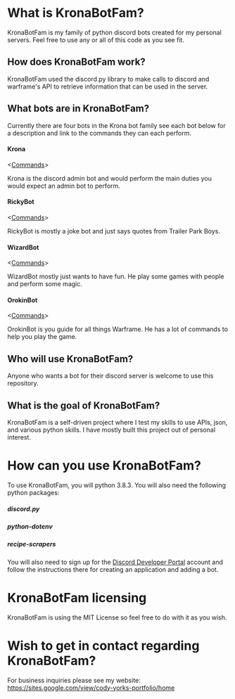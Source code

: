 # What is KronaBotFam?
KronaBotFam is my family of python discord bots created for my personal servers. Feel free to use any or all of this code as 
you see fit.

## How does KronaBotFam work?
KronaBotFam used the discord.py library to make calls to discord and warframe's API
to retrieve information that can be used in the server.

## What bots are in KronaBotFam?
Currently there are four bots in the Krona bot family see each bot below for a description and link to the commands 
they can each perform.

#### Krona
<[Commands](krona_commands.txt)>

Krona is the discord admin bot and would perform the main duties you would expect an admin bot to perform.

#### RickyBot
<[Commands](rickybot_commands.txt)>

RickyBot is mostly a joke bot and just says quotes from Trailer Park Boys.

#### WizardBot
<[Commands](wizardbot_commands.txt)>

WizardBot mostly just wants to have fun. He play some games with people and perform some magic.

#### OrokinBot
<[Commands](orokinbot_commands.txt)>

OrokinBot is you guide for all things Warframe. He has a lot of commands to help you play the game.

## Who will use KronaBotFam?
Anyone who wants a bot for their discord server is welcome to use this repository.

## What is the goal of KronaBotFam?
KronaBotFam is a self-driven project where I test my skills to use APIs, json, and various python skills. I have mostly 
built this project out of personal interest.

# How can you use KronaBotFam?
To use KronaBotFam, you will python 3.8.3. You will also need the following python packages:
##### discord.py
##### python-dotenv
##### recipe-scrapers

You will also need to sign up for the [Discord Developer Portal](https://discord.com/developers/applications) account 
and follow the instructions there for creating an application and adding a bot.

# KronaBotFam licensing
KronaBotFam is using the MIT License so feel free to do with it as you wish.

# Wish to get in contact regarding KronaBotFam?

For business inquiries please see my website: https://sites.google.com/view/cody-yorks-portfolio/home

